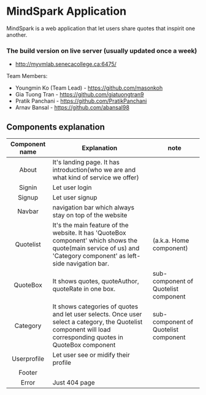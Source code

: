 # MindSpark Application

MindSpark is a web application that let users share quotes that inspirit one another.

### The build version on live server (usually updated once a week)
* http://myvmlab.senecacollege.ca:6475/


Team Members:
* Youngmin Ko (Team Lead) - https://github.com/masonkoh
* Gia Tuong Tran - https://github.com/giatuongtran9
* Pratik Panchani - https://github.com/PratikPanchani
* Arnav Bansal - https://github.com/abansal98

## Components explanation

| Component name        | Explanation           | note  |
| :-------------: |-------------| -----|
| About      | It's landing page. It has introduction(who we are and what kind of service we offer) |  |
| Signin      | Let user login      |    |
| Signup | Let user signup      |    |
|Navbar|navigation bar which always stay on top of the website||
|Quotelist|It's the main feature of the website. It has 'QuoteBox component' which shows the quote(main service of us) and 'Category component' as left-side navigation bar.|(a.k.a. Home component)|
|QuoteBox|It shows quotes, quoteAuthor, quoteRate in one box. |sub-component of Quotelist component|
|Category|It shows categories of quotes and let user selects. Once user select a category, the Quotelist component will load corresponding quotes in QuoteBox component|sub-component of Quotelist component|
|Userprofile|Let user see or midify their profile||
|Footer|||
|Error|Just 404 page||

